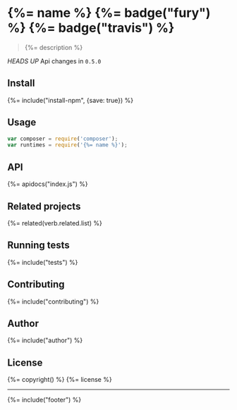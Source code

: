 # {%= name %} {%= badge("fury") %} {%= badge("travis") %}

> {%= description %}

*HEADS UP* Api changes in `0.5.0`

## Install

{%= include("install-npm", {save: true}) %}

## Usage

```js
var composer = require('composer');
var runtimes = require('{%= name %}');
```

## API
{%= apidocs("index.js") %}

## Related projects
{%= related(verb.related.list) %}

## Running tests
{%= include("tests") %}

## Contributing
{%= include("contributing") %}

## Author
{%= include("author") %}

## License
{%= copyright() %}
{%= license %}

***

{%= include("footer") %}
